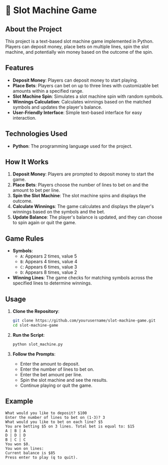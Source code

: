 # 🎰 Slot Machine Game

## About the Project

This project is a text-based slot machine game implemented in Python. Players can deposit money, place bets on multiple lines, spin the slot machine, and potentially win money based on the outcome of the spin.

## Features

- **Deposit Money**: Players can deposit money to start playing.
- **Place Bets**: Players can bet on up to three lines with customizable bet amounts within a specified range.
- **Slot Machine Spin**: Simulates a slot machine spin with random symbols.
- **Winnings Calculation**: Calculates winnings based on the matched symbols and updates the player's balance.
- **User-Friendly Interface**: Simple text-based interface for easy interaction.

## Technologies Used

- **Python**: The programming language used for the project.

## How It Works

1. **Deposit Money**: Players are prompted to deposit money to start the game.
2. **Place Bets**: Players choose the number of lines to bet on and the amount to bet per line.
3. **Spin the Slot Machine**: The slot machine spins and displays the outcome.
4. **Calculate Winnings**: The game calculates and displays the player's winnings based on the symbols and the bet.
5. **Update Balance**: The player's balance is updated, and they can choose to spin again or quit the game.

## Game Rules

- **Symbols**:
  - `A`: Appears 2 times, value 5
  - `B`: Appears 4 times, value 4
  - `C`: Appears 6 times, value 3
  - `D`: Appears 8 times, value 2
- **Winning Lines**: The game checks for matching symbols across the specified lines to determine winnings.

## Usage

1. **Clone the Repository**:
    ```bash
    git clone https://github.com/yourusername/slot-machine-game.git
    cd slot-machine-game
    ```

2. **Run the Script**:
    ```bash
    python slot_machine.py
    ```

3. **Follow the Prompts**:
    - Enter the amount to deposit.
    - Enter the number of lines to bet on.
    - Enter the bet amount per line.
    - Spin the slot machine and see the results.
    - Continue playing or quit the game.

## Example

```plaintext
What would you like to deposit? $100
Enter the number of lines to bet on (1-3)? 3
What would you like to bet on each line? $5
You are betting $5 on 3 lines. Total bet is equal to: $15
A | B | A
D | D | D
B | C | C
You won $0.
You won on lines:
Current balance is $85
Press enter to play (q to quit).
